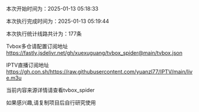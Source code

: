 
本次开始时间为：2025-01-13 05:18:33

本次执行完成时间为：2025-01-13 05:19:44

本次执行统计线路共计为：177条

Tvbox多仓请配置订阅地址 https://fastly.jsdelivr.net/gh/xuexuguang/tvbox_spider@main/tvbox.json

IPTV直播订阅地址 https://gh.con.sh/https://raw.githubusercontent.com/yuanzl77/IPTV/main/live.m3u

当前内容来源详情请查看tvbox_spider

如果感兴趣,请复制项目后自行研究使用
